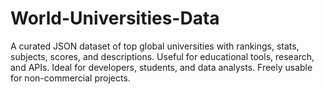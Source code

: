 # World-Universities-Data
A curated JSON dataset of top global universities with rankings, stats, subjects, scores, and descriptions. Useful for educational tools, research, and APIs. Ideal for developers, students, and data analysts. Freely usable for non-commercial projects.
